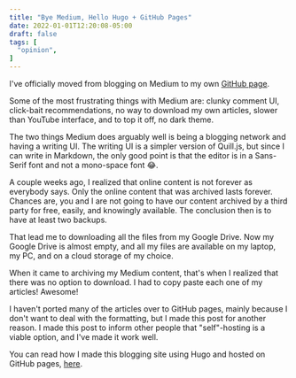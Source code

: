 ```yaml
---
title: "Bye Medium, Hello Hugo + GitHub Pages"
date: 2022-01-01T12:20:08-05:00
draft: false
tags: [
  "opinion",
]
---
```


I've officially moved from blogging on Medium to my own [GitHub page](https://elibroftw.github.io).

Some of the most frustrating things with Medium are: clunky comment UI, click-bait recommendations, no way to download my own articles, slower than YouTube interface, and to top it off, no dark theme.

The two things Medium does arguably well is being a blogging network and having a writing UI. The writing UI is a simpler version of Quill.js, but since I can write in Markdown,  the only good point is that the editor is in a Sans-Serif font and not a mono-space font 😂.

A couple weeks ago, I realized that online content is not forever as everybody says. Only the online content that was archived lasts forever. Chances are, you and I are not going to have our content archived by a third party for free, easily, and knowingly available. The conclusion then is to have at least two backups.

That lead me to downloading all the files from my Google Drive. Now my Google Drive is almost empty, and all my files are available on my laptop, my PC, and on a cloud storage of my choice.

When it came to archiving my Medium content, that's when I realized that there was no option to download. I had to copy paste each one of my articles! Awesome!

I haven't ported many of the articles over to GitHub pages, mainly because I don't want to deal with the formatting, but I made this post for another reason. I made this post to inform other people that "self"-hosting is a viable option, and I've made it work well.

You can read how I made this blogging site using Hugo and hosted on GitHub pages, [here](https://elibroftw.github.io/posts/hugo-tutorial/).
